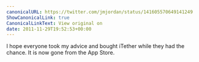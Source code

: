 ```yaml
---
canonicalURL: https://twitter.com/jmjordan/status/141605570649141249
ShowCanonicalLink: true
CanonicalLinkText: View original on
date: 2011-11-29T19:52:53+00:00
---
```

I hope everyone took my advice and bought iTether while they had the chance. It is now gone from the App Store.